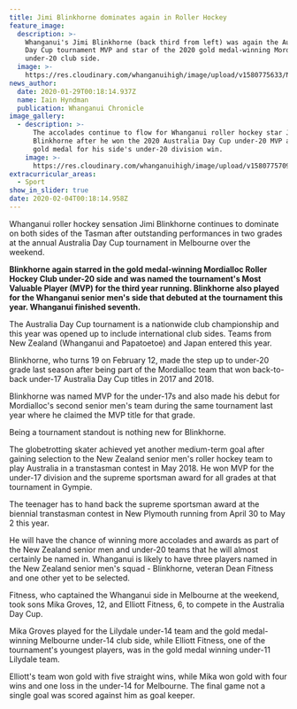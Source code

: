 ```yaml
---
title: Jimi Blinkhorne dominates again in Roller Hockey
feature_image:
  description: >-
    Whanganui's Jimi Blinkhorne (back third from left) was again the Australia
    Day Cup tournament MVP and star of the 2020 gold medal-winning Mordialloc
    under-20 club side.
  image: >-
    https://res.cloudinary.com/whanganuihigh/image/upload/v1580775633/News/Jimi_Blinkhorne_Chron_29.1.20.jpg
news_author:
  date: 2020-01-29T00:18:14.937Z
  name: Iain Hyndman
  publication: Whanganui Chronicle
image_gallery:
  - description: >-
      The accolades continue to flow for Whanganui roller hockey star Jimi
      Blinkhorne after he won the 2020 Australia Day Cup under-20 MVP and the
      gold medal for his side's under-20 division win.
    image: >-
      https://res.cloudinary.com/whanganuihigh/image/upload/v1580775709/News/Jimi_Blinkhorne_trophies._Chron_29.1.20.jpg
extracurricular_areas:
  - Sport
show_in_slider: true
date: 2020-02-04T00:18:14.958Z
---
```

Whanganui roller hockey sensation Jimi Blinkhorne continues to dominate on both sides of the Tasman after outstanding performances in two grades at the annual Australia Day Cup tournament in Melbourne over the weekend.

**Blinkhorne again starred in the gold medal-winning Mordialloc Roller Hockey Club under-20 side and was named the tournament's Most Valuable Player (MVP) for the third year running. Blinkhorne also played for the Whanganui senior men's side that debuted at the tournament this year. Whanganui finished seventh.**

The Australia Day Cup tournament is a nationwide club championship and this year was opened up to include international club sides. Teams from New Zealand (Whanganui and Papatoetoe) and Japan entered this year.

Blinkhorne, who turns 19 on February 12, made the step up to under-20 grade last season after being part of the Mordialloc team that won back-to-back under-17 Australia Day Cup titles in 2017 and 2018.

Blinkhorne was named MVP for the under-17s and also made his debut for Mordialloc's second senior men's team during the same tournament last year where he claimed the MVP title for that grade.

Being a tournament standout is nothing new for Blinkhorne.

The globetrotting skater achieved yet another medium-term goal after gaining selection to the New Zealand senior men's roller hockey team to play Australia in a transtasman contest in May 2018. He won MVP for the under-17 division and the supreme sportsman award for all grades at that tournament in Gympie.

The teenager has to hand back the supreme sportsman award at the biennial transtasman contest in New Plymouth running from April 30 to May 2 this year.

He will have the chance of winning more accolades and awards as part of the New Zealand senior men and under-20 teams that he will almost certainly be named in. Whanganui is likely to have three players named in the New Zealand senior men's squad - Blinkhorne, veteran Dean Fitness and one other yet to be selected.

Fitness, who captained the Whanganui side in Melbourne at the weekend, took sons Mika Groves, 12, and Elliott Fitness, 6, to compete in the Australia Day Cup.

Mika Groves played for the Lilydale under-14 team and the gold medal-winning Melbourne under-14 club side, while Elliott Fitness, one of the tournament's youngest players, was in the gold medal winning under-11 Lilydale team.  

Elliott's team won gold with five straight wins, while Mika won gold with four wins and one loss in the under-14 for Melbourne. The final game not a single goal was scored against him as goal keeper.


